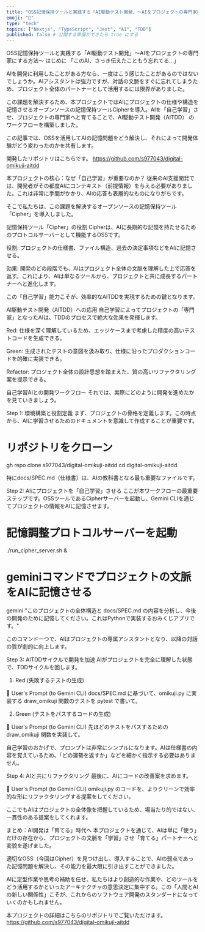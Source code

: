 ```yaml
---
title: "OSS記憶保持ツールと実践する「AI駆動テスト開発」〜AIをプロジェクトの専門家にする方法〜"
emoji: "🤖"
type: "tech"
topics: ["Nextjs", "TypeScript", "Jest", "AI", "TDD"]
published: false # 公開する準備ができたら true にする
---
```


OSS記憶保持ツールと実践する「AI駆動テスト開発」〜AIをプロジェクトの専門家にする方法〜
はじめに
「このAI、さっき伝えたこともう忘れてる…」

AIを開発に利用したことがある方なら、一度はこう感じたことがあるのではないでしょうか。AIアシスタントは強力ですが、対話の文脈をすぐに忘れてしまうため、プロジェクト全体のパートナーとして活用するには限界がありました。

この課題を解決するため、本プロジェクトではAIにプロジェクトの仕様や構造を記憶させるオープンソースの記憶保持ツールCipherを導入。AIを「自己学習」させ、プロジェクトの専門家へと育てることで、AI駆動テスト開発（AITDD） のワークフローを構築しました。

この記事では、OSSを活用してAIの記憶問題をどう解決し、それによって開発体験がどう変わったのかを共有します。

開発したリポジトリはこちらです。
https://github.com/s977043/digital-omikuji-aitdd

本プロジェクトの核心：なぜ「自己学習」が重要なのか？
従来のAI支援開発では、開発者がその都度AIにコンテキスト（前提情報）を与える必要がありました。これは非常に手間がかかり、AIの応答も表層的なものになりがちです。

そこで私たちは、この課題を解決するオープンソースの記憶保持ツール「Cipher」を導入しました。

記憶保持ツール「Cipher」の役割
Cipherは、AIに長期的な記憶を持たせるためのプロトコルサーバーとして機能するOSSです。

役割: プロジェクトの仕様書、ファイル構造、過去の決定事項などをAIに記憶させる。

効果: 開発のどの段階でも、AIはプロジェクト全体の文脈を理解した上で応答を返す。これにより、AIは単なるツールから、プロジェクトと共に成長するパートナーへと進化します。

この「自己学習」能力こそが、効率的なAITDDを実現するための鍵となります。

AI駆動テスト開発（AITDD）への応用
自己学習によってプロジェクトの「専門家」となったAIは、TDDのプロセスで絶大な効果を発揮します。

Red: 仕様を深く理解しているため、エッジケースまで考慮した精度の高いテストコードを生成できる。

Green: 生成されたテストの意図を汲み取り、仕様に沿ったプロダクションコードを的確に実装できる。

Refactor: プロジェクト全体の設計思想を踏まえた、質の高いリファクタリング案を提示できる。

自己学習AIとの開発ワークフロー
それでは、実際にどのように開発を進めたかを見ていきましょう。

Step 1: 環境構築と役割定義
まず、プロジェクトの骨格を定義します。この時点から、AIに学習させるためのドキュメントを意識して作成することが重要です。

# リポジトリをクローン
gh repo clone s977043/digital-omikuji-aitdd
cd digital-omikuji-aitdd

特にdocs/SPEC.md（仕様書）は、AIの教科書となる最も重要なファイルです。

Step 2: AIにプロジェクトを「自己学習」させる
ここが本ワークフローの最重要ステップです。OSSツールであるCipherサーバーを起動し、Gemini CLIを通じてプロジェクトの情報をAIに記憶させます。

# 記憶調整プロトコルサーバーを起動
./run_cipher_server.sh &

# geminiコマンドでプロジェクトの文脈をAIに記憶させる
gemini "このプロジェクトの全体構造と docs/SPEC.md の内容を分析し、今後の開発のために記憶してください。これはPythonで実装するおみくじアプリです。"

このコマンド一つで、AIはプロジェクトの専属アシスタントとなり、以降の対話の質が劇的に向上します。

Step 3: AITDDサイクルで開発を加速
AIがプロジェクトを完全に理解した状態で、TDDサイクルを回します。

1. Red (失敗するテストの生成)

👤 User's Prompt (to Gemini CLI)
docs/SPEC.md に基づいて、omikuji.py に実装する draw_omikuji 関数のテストを pytest で書いて。

2. Green (テストをパスするコードの生成)

👤 User's Prompt (to Gemini CLI)
先ほどのテストをパスするための draw_omikuji 関数を実装して。

自己学習のおかげで、プロンプトは非常にシンプルになります。AIは仕様書の内容を覚えているため、「どの運勢を返すか」などを細かく指示する必要はありません。

Step 4: AIと共にリファクタリング
最後に、AIにコードの改善案を求めます。

👤 User's Prompt (to Gemini CLI)
omikuji.py のコードを、よりクリーンで効率的な形にリファクタリングする提案をしてください。

ここでもAIはプロジェクトの全体像を把握しているため、場当たり的ではない、一貫性のある提案をしてくれます。

まとめ：AI開発は「育てる」時代へ
本プロジェクトを通じて、AIは単に「使う」だけの存在から、プロジェクトの文脈を「学習」させ「育てる」パートナーへと変貌を遂げました。

適切なOSS（今回はCipher）を見つけ出し、導入することで、AIの弱点であった記憶問題を解決し、その能力を最大限に引き出すことができました。

AIに定型作業や思考の補助を任せ、私たちはより創造的な作業や、どのツールをどう活用するかといったアーキテクチャの意思決定に集中する。この「人間とAIの新しい関係性」こそが、これからのソフトウェア開発のスタンダードになっていくのかもしれません。

本プロジェクトの詳細はこちらのリポジトリでご覧いただけます。
https://github.com/s977043/digital-omikuji-aitdd
